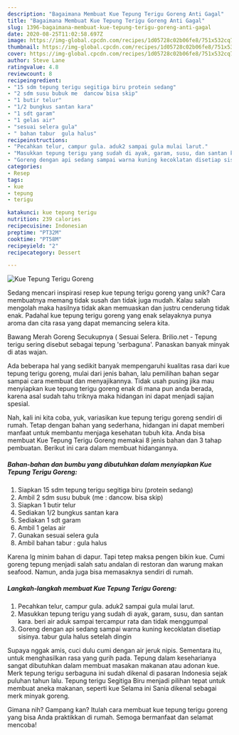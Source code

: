 ```yaml
---
description: "Bagaimana Membuat Kue Tepung Terigu Goreng Anti Gagal"
title: "Bagaimana Membuat Kue Tepung Terigu Goreng Anti Gagal"
slug: 1396-bagaimana-membuat-kue-tepung-terigu-goreng-anti-gagal
date: 2020-08-25T11:02:58.697Z
image: https://img-global.cpcdn.com/recipes/1d05728c02b06fe8/751x532cq70/kue-tepung-terigu-goreng-foto-resep-utama.jpg
thumbnail: https://img-global.cpcdn.com/recipes/1d05728c02b06fe8/751x532cq70/kue-tepung-terigu-goreng-foto-resep-utama.jpg
cover: https://img-global.cpcdn.com/recipes/1d05728c02b06fe8/751x532cq70/kue-tepung-terigu-goreng-foto-resep-utama.jpg
author: Steve Lane
ratingvalue: 4.8
reviewcount: 8
recipeingredient:
- "15 sdm tepung terigu segitiga biru protein sedang"
- "2 sdm susu bubuk me  dancow bisa skip"
- "1 butir telur"
- "1/2 bungkus santan kara"
- "1 sdt garam"
- "1 gelas air"
- "sesuai selera gula"
- " bahan tabur  gula halus"
recipeinstructions:
- "Pecahkan telur, campur gula. aduk2 sampai gula mulai larut."
- "Masukkan tepung terigu yang sudah di ayak, garam, susu, dan santan kara. beri air aduk sampai tercampur rata dan tidak menggumpal"
- "Goreng dengan api sedang sampai warna kuning kecoklatan disetiap sisinya. tabur gula halus setelah dingin"
categories:
- Resep
tags:
- kue
- tepung
- terigu

katakunci: kue tepung terigu 
nutrition: 239 calories
recipecuisine: Indonesian
preptime: "PT32M"
cooktime: "PT58M"
recipeyield: "2"
recipecategory: Dessert

---
```



![Kue Tepung Terigu Goreng](https://img-global.cpcdn.com/recipes/1d05728c02b06fe8/751x532cq70/kue-tepung-terigu-goreng-foto-resep-utama.jpg)

Sedang mencari inspirasi resep kue tepung terigu goreng yang unik? Cara membuatnya memang tidak susah dan tidak juga mudah. Kalau salah mengolah maka hasilnya tidak akan memuaskan dan justru cenderung tidak enak. Padahal kue tepung terigu goreng yang enak selayaknya punya aroma dan cita rasa yang dapat memancing selera kita.

Bawang Merah Goreng Secukupnya ( Sesuai Selera. Brilio.net - Tepung terigu sering disebut sebagai tepung &#39;serbaguna&#39;. Panaskan banyak minyak di atas wajan.

Ada beberapa hal yang sedikit banyak mempengaruhi kualitas rasa dari kue tepung terigu goreng, mulai dari jenis bahan, lalu pemilihan bahan segar sampai cara membuat dan menyajikannya. Tidak usah pusing jika mau menyiapkan kue tepung terigu goreng enak di mana pun anda berada, karena asal sudah tahu triknya maka hidangan ini dapat menjadi sajian spesial.


Nah, kali ini kita coba, yuk, variasikan kue tepung terigu goreng sendiri di rumah. Tetap dengan bahan yang sederhana, hidangan ini dapat memberi manfaat untuk membantu menjaga kesehatan tubuh kita. Anda bisa membuat Kue Tepung Terigu Goreng memakai 8 jenis bahan dan 3 tahap pembuatan. Berikut ini cara dalam membuat hidangannya.

<!--inarticleads1-->

##### Bahan-bahan dan bumbu yang dibutuhkan dalam menyiapkan Kue Tepung Terigu Goreng:

1. Siapkan 15 sdm tepung terigu segitiga biru (protein sedang)
1. Ambil 2 sdm susu bubuk (me : dancow. bisa skip)
1. Siapkan 1 butir telur
1. Sediakan 1/2 bungkus santan kara
1. Sediakan 1 sdt garam
1. Ambil 1 gelas air
1. Gunakan sesuai selera gula
1. Ambil  bahan tabur : gula halus


Karena lg minim bahan di dapur. Tapi tetep maksa pengen bikin kue. Cumi goreng tepung menjadi salah satu andalan di restoran dan warung makan seafood. Namun, anda juga bisa memasaknya sendiri di rumah. 

<!--inarticleads2-->

##### Langkah-langkah membuat Kue Tepung Terigu Goreng:

1. Pecahkan telur, campur gula. aduk2 sampai gula mulai larut.
1. Masukkan tepung terigu yang sudah di ayak, garam, susu, dan santan kara. beri air aduk sampai tercampur rata dan tidak menggumpal
1. Goreng dengan api sedang sampai warna kuning kecoklatan disetiap sisinya. tabur gula halus setelah dingin


Supaya nggak amis, cuci dulu cumi dengan air jeruk nipis. Sementara itu, untuk menghasilkan rasa yang gurih pada. Tepung dalam keseharianya sangat dibutuhkan dalam membuat masakan makanan atau adonan kue. Merk tepung terigu serbaguna ini sudah dikenal di pasaran Indonesia sejak puluhan tahun lalu. Tepung terigu Segitiga Biru menjadi pilihan tepat untuk membuat aneka makanan, seperti kue Selama ini Sania dikenal sebagai merk minyak goreng. 

Gimana nih? Gampang kan? Itulah cara membuat kue tepung terigu goreng yang bisa Anda praktikkan di rumah. Semoga bermanfaat dan selamat mencoba!
